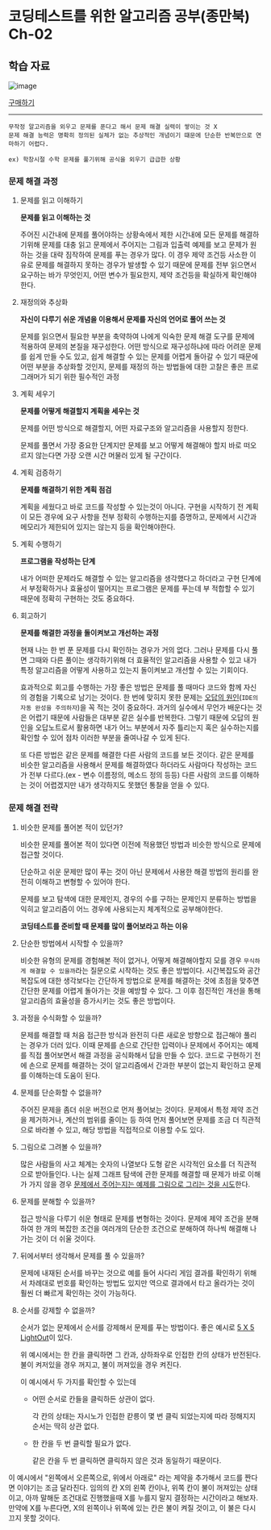 # 코딩테스트를 위한 알고리즘 공부(종만북) Ch-02

## 학습 자료

![image](https://user-images.githubusercontent.com/78605779/182037391-4e99e351-c9fb-497d-9e56-27b2c1dacab4.png)

[구매하기](http://www.yes24.com/Product/Goods/8006522)

---

```
무작정 알고리즘을 외우고 문제를 푼다고 해서 문제 해결 실력이 쌓이는 것 X
문제 해결 능력은 명확히 정의된 실체가 없는 추상적인 개념이기 떄문에 단순한 반복만으로 연마하기 어렵다.

ex) 학창시절 수학 문제를 풀기위해 공식을 외우기 급급한 상황
```

### 문제 해결 과정

1. 문제를 읽고 이해하기

   **문제를 읽고 이해하는 것**

   주어진 시간내에 문제를 풀어야하는 상황속에서 제한 시간내에 모든 문제를 해결하기위해 문제를 대충 읽고 문제에서 주어지는 그림과 입출력 예제를 보고 문제가 원하는 것을 대략 짐작하여 문제를 푸는 경우가 많다. 이 경우 제약 조건등 사소한 이유로 문제를 해결하지 못하는 경우가 발생할 수 있기 때문에 문제를 전부 읽으면서 요구하는 바가 무엇인지, 어떤 변수가 필요한지, 제약 조건등을 확실하게 확인해야한다.

2. 재정의와 추상화

   **자신이 다루기 쉬운 개념을 이용해서 문제를 자신의 언어로 풀어 쓰는 것**

   문제를 읽으면서 필요한 부분을 축약하여 나에게 익숙한 문제 해결 도구를 문제에 적용하여 문제의 본질을 재구성한다. 어떤 방식으로 재구성하냐에 따라 어려운 문제를 쉽게 만들 수도 있고, 쉽게 해결할 수 있는 문제를 어렵게 돌아갈 수 있기 때문에 어떤 부분을 추상화할 것인지, 문제를 재정의 하는 방법들에 대한 고찰은 좋은 프로그래머가 되기 위한 필수적인 과정

3. 계획 세우기

   **문제를 어떻게 해결할지 계획을 세우는 것**

   문제를 어떤 방식으로 해결할지, 어떤 자료구조와 알고리즘을 사용할지 정한다.

   문제를 풀면서 가장 중요한 단계지만 문제를 보고 어떻게 해결해야 할지 바로 떠오르지 않는다면 가장 오랜 시간 머물러 있게 될 구간이다.

4. 계획 검증하기

   **문제를 해결하기 위한 계획 점검**

   계획을 세웠다고 바로 코드를 작성할 수 있는것이 아니다. 구현을 시작하기 전 계획이 모든 경우에 요구 사항을 전부 정확히 수행하는지를 증명하고, 문제에서 시간과 메모리가 제한되어 있지는 않는지 등을 확인해야한다.

5. 계획 수행하기

   **프로그램을 작성하는 단계**

   내가 어떠한 문제라도 해결할 수 있는 알고리즘을 생각했다고 하더라고 구현 단계에서 부정확하거나 효율성이 떨어지는 프로그램은 문제를 푸는데 부 적합할 수 있기 때문에 정확히 구현하는 것도 중요하다.

6. 회고하기

   **문제를 해결한 과정을 돌이켜보고 개선하는 과정**

   현재 나는 한 번 푼 문제를 다시 확인하는 경우가 거의 없다. 그러나 문제를 다시 풀면 그때와 다른 풀이는 생각하기위해 더 효율적인 알고리즘을 사용할 수 있고 내가 특정 알고리즘을 어떻게 사용하고 있는지 돌이켜보고 개선할 수 있는 기회이다.

   효과적으로 회고를 수행하는 가장 좋은 방법은 문제를 풀 때마다 코드와 함께 자신의 경험을 기록으로 남기는 것이다. 한 번에 맞히지 못한 문제는 [오답의 원인](https://github.com/seungmin-park/Algorithms/blob/main/boj/boj_5567.md)(`IDE의 자동 완성을 주의하자`)을 꼭 적는 것이 중요하다. 과거의 실수에서 무언가 배운다는 것은 어렵기 때문에 사람들은 대부분 같은 실수를 반복한다. 그렇기 때문에 오답의 원인을 오답노트로서 활용하면 내가 어느 부분에서 자주 틀리는지 혹은 실수하는지를 확인할 수 있어 점차 이러한 부분을 줄여나갈 수 있게 된다.

   또 다른 방법은 같은 문제를 해결한 다른 사람의 코드를 보든 것이다. 같은 문제를 비슷한 알고리즘을 사용해서 문제를 해결하였다 하더라도 사람마다 작성하는 코드가 전부 다르다.(ex - 변수 이름정의, 메소드 정의 등등) 다른 사람의 코드를 이해하는 것이 어렵겠지만 내가 생각하지도 못했던 통찰을 얻을 수 있다.

### 문제 해결 전략

1. 비슷한 문제를 풀어본 적이 있던가?

   비슷한 문제를 풀어본 적이 있다면 이전에 적용했던 방법과 비슷한 방식으로 문제에 접근할 것이다.

   단순하고 쉬운 문제만 많이 푸는 것이 아닌 문제에서 사용한 해결 방법의 원리를 완전히 이해하고 변형할 수 있어야 한다.

   문제를 보고 탐색에 대한 문제인지, 경우의 수를 구하는 문제인지 분류하는 방법을 익히고 알고리즘이 어느 경우에 사용되는지 체계적으로 공부해야한다.

   **코딩테스트를 준비할 때 문제를 많이 풀어보라고 하는 이유**

2. 단순한 방법에서 시작할 수 있을까?

   비슷한 유형의 문제를 경험해본 적이 없거나, 어떻게 해결해야할지 모를 경우 `무식하게 해결할 수 있을까`라는 질문으로 시작하는 것도 좋은 방법이다. 시간복잡도와 공간 복잡도에 대한 생각보다는 간단하게 방법으로 문제를 해결하는 것에 초점을 맞추면 간단한 문제를 어렵게 돌아가는 것을 예방할 수 있다. 그 이후 점진적인 개선을 통해 알고리즘의 효율성을 증가시키는 것도 좋은 방법이다.

3. 과정을 수식화할 수 있을까?

   문제를 해결할 때 처음 접근한 방식과 완전히 다른 새로운 방향으로 접근해야 풀리는 경우가 더러 있다. 이때 문제를 손으로 간단한 입력이나 문제에서 주어지는 예제를 직접 풀어보면서 해결 과정을 공식화해서 답을 만들 수 있다. 코드로 구현하기 전에 손으로 문제를 해결하는 것이 알고리즘에서 간과한 부분이 없는지 확인하고 문제를 이해하는데 도움이 된다.

4. 문제를 단순화할 수 없을까?

   주어진 문제을 좀더 쉬운 버전으로 먼저 풀어보는 것이다. 문제에서 특정 제약 조건을 제거하거나, 계산의 범위를 줄이는 등 하여 먼저 풀어보면 문제를 조금 더 직관적으로 바라볼 수 있고, 해당 방법을 직접적으로 이용할 수도 있다.

5. 그림으로 그려볼 수 있을까?

   많은 사람들의 사고 체계는 숫자의 나열보다 도형 같은 시각적인 요소를 더 직관적으로 받아들인다. 나는 실제 그래프 탐색에 관한 문제를 해결할 때 문제가 바로 이해가 가지 않을 경우 [문제에서 주어는지는 예제를 그림으로 그리는 것을 시도](https://github.com/seungmin-park/Algorithms/blob/main/boj/boj_11724.md)한다.

6. 문제를 분해할 수 있을까?

   접근 방식을 다루기 쉬운 형태로 문제를 변형하는 것이다. 문제에 제약 조건을 분해하여 한 개의 복잡한 조건을 여러개의 단순한 조건으로 분해하여 하나씩 해결해 나가는 것이 더 쉬울 것이다.

7. 뒤에서부터 생각해서 문제를 풀 수 있을까?

   문제에 내재된 순서를 바꾸는 것으로 예를 들어 사다리 게임 결과를 확인하기 위해서 차례대로 번호를 확인하는 방법도 있지만 역으로 결과에서 타고 올라가는 것이 훨씬 더 빠르게 확인하는 것이 가능하다.

8. 순서를 강제할 수 없을까?

   순서가 없는 문제에서 순서를 강제해서 문제를 푸는 방법이다.
   좋은 예시로 [5 X 5 LightOut](https://www.logicgamesonline.com/lightsout/)이 있다.

   위 예시에서는 한 칸을 클릭하면 그 칸과, 상하좌우로 인접한 칸의 상태가 반전된다. 불이 켜저있을 경우 꺼지고, 불이 꺼져있을 경우 켜진다.

   이 예시에서 두 가지를 확인할 수 있는데

   - 어떤 순서로 칸들을 클릭하든 상관이 없다.

     각 칸의 상태는 자시노가 인접한 칻릉이 몇 번 클릭 되었는지에 따라 정해지지 순서는 딱히 상관 없다.

   - 한 칸을 두 번 클릭할 필요가 없다.

     같은 칸을 두 번 클릭하면 클릭하지 않은 것과 동일하기 때문이다.

이 예시에서 "왼쪽에서 오른쪽으로, 위에서 아래로" 라는 제약을 추가해서 코드를 짠다면 이야기는 조금 달라진다. 임의의 칸 X의 왼쪽 칸이나, 위쪽 칸이 불이 꺼져있는 상태이고, 아까 말해둔 조건대로 진행했을때 X를 누를지 말지 결정하는 시간이라고 해보자. 만약에 X를 누른다면, X의 왼쪽이나 위쪽에 있는 칸은 불이 켜질 것이고, 이 불은 다시 끄지 못할 것이다.
